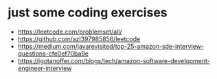 # just some coding exercises

* https://leetcode.com/problemset/all/
* https://github.com/azl397985856/leetcode
* https://medium.com/javarevisited/top-25-amazon-sde-interview-questions-cfe0ef70ba9e
* https://igotanoffer.com/blogs/tech/amazon-software-development-engineer-interview
